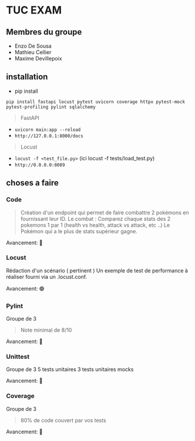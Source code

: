 # TUC EXAM

## Membres du groupe
- Enzo De Sousa
- Mathieu Cellier
- Maxime Devillepoix

## installation
- pip install
```
pip install fastapi locust pytest uvicorn coverage httpx pytest-mock pytest-profiling pylint sqlalchemy 
```

> FastAPI
- ```uvicorn main:app --reload```
- ```http://127.0.0.1:8000/docs```

> Locust
- ```locust -f <test_file.py>``` (ici locust -f tests/load_test.py)
- ```http://0.0.0.0:8089```


## choses a faire

### Code
> Création d'un endpoint qui permet de faire combattre 2 pokémons en fournissant leur ID.
Le combat : 
Comparez chaque stats des 2 pokemons 1 par 1 (health vs health, attack vs attack, etc ..)
Le Pokémon qui a le plus de stats supérieur gagne.

Avancement: 🔴

### Locust
Rédaction d'un scénario ( pertinent )
Un exemple de test de performance à réaliser fourni via un .locust.conf.

Avancement: 🟢

### Pylint
Groupe de 3
> Note minimal de 8/10

Avancement: 🔴

### Unittest
Groupe de 3
5 tests unitaires
3 tests unitaires mocks

Avancement: 🔴

### Coverage
Groupe de 3
> 80% de code couvert par vos tests

Avancement: 🔴



